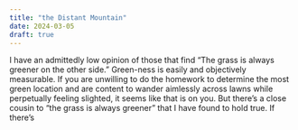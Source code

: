 ```yaml
---
title: "the Distant Mountain"
date: 2024-03-05
draft: true
---
```

I have an admittedly low opinion of those that find “The grass is always greener on the other side.” Green-ness is easily and objectively measurable. If you are unwilling to do the homework to determine the most green location and are content to wander aimlessly across lawns while perpetually feeling slighted, it seems like that is on you.
But there’s a close cousin to “the grass is always greener” that I have found to hold true. If there’s
<!--stackedit_data:
eyJoaXN0b3J5IjpbLTkyNTcwMjgzNCwyMDYzOTY1MDUxLC0yNz
kwMDMyMTVdfQ==
-->